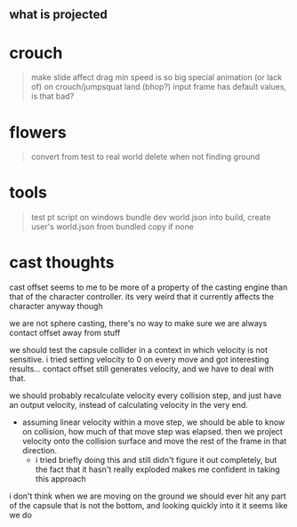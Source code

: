what is projected
---

# crouch
> make slide affect drag
> min speed is so big
> special animation (or lack of) on crouch/jumpsquat land (bhop?)
> input frame has default values, is that bad?

# flowers
> convert from test to real world
> delete when not finding ground

# tools
> test pt script on windows
> bundle dev world.json into build, create user's world.json from bundled copy if none


# cast thoughts
cast offset seems to me to be more of a property of the casting engine than that of the character controller.
its very weird that it currently affects the character anyway though

we are not sphere casting, there's no way to make sure we are always contact offset away from stuff

we should test the capsule collider in a context in which velocity is not sensitive. i tried setting velocity to 0 on every move and got interesting results...
  contact offset still generates velocity, and we have to deal with that.

we should probably recalculate velocity every collision step, and just have an output velocity, instead of calculating velocity in the very end.
  - assuming linear velocity within a move step, we should be able to know on collision, how much of that move step was elapsed. then we project velocity onto the collision surface and move the rest of the frame in that direction.
    - i tried briefly doing this and still didn't figure it out completely, but the fact that it hasn't really exploded makes me confident in taking this approach



i don't think when we are moving on the ground we should ever hit any part of the capsule that is not the bottom, and looking quickly into it it seems like we do